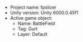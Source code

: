 <!-- UNITY CODE ASSIST INSTRUCTIONS START -->
- Project name: fpslicer
- Unity version: Unity 6000.0.45f1
- Active game object:
  - Name: BattleField
  - Tag:  Gurt
  - Layer: Default
<!-- UNITY CODE ASSIST INSTRUCTIONS END -->